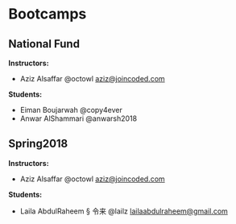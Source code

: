 # Bootcamps

## National Fund
**Instructors:**
  * Aziz Alsaffar @octowl aziz@joincoded.com

**Students:**
  * Eiman Boujarwah @copy4ever
  * Anwar AlShammari @anwarsh2018

## Spring2018
**Instructors:**
  * Aziz Alsaffar @octowl aziz@joincoded.com
  
**Students:**
  * Laila AbdulRaheem § 令来 @lailz lailaabdulraheem@gmail.com

